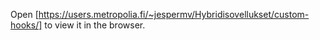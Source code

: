 Open [https://users.metropolia.fi/~jespermv/Hybridisovellukset/custom-hooks/] to view it in the browser.
